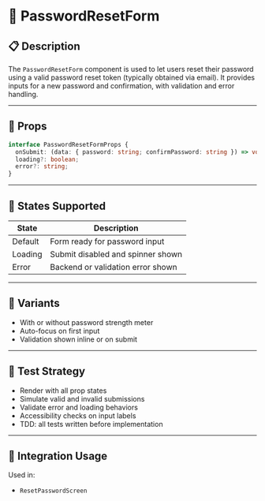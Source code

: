 # 🔁 PasswordResetForm

## 📋 Description

The `PasswordResetForm` component is used to let users reset their password using a valid password reset token (typically obtained via email). It provides inputs for a new password and confirmation, with validation and error handling.

---

## 🧩 Props

```ts
interface PasswordResetFormProps {
  onSubmit: (data: { password: string; confirmPassword: string }) => void;
  loading?: boolean;
  error?: string;
}
```

---

## 🎯 States Supported

| State     | Description                           |
|-----------|---------------------------------------|
| Default   | Form ready for password input         |
| Loading   | Submit disabled and spinner shown     |
| Error     | Backend or validation error shown     |

---

## 🎨 Variants

- With or without password strength meter
- Auto-focus on first input
- Validation shown inline or on submit

---

## 🧪 Test Strategy

- Render with all prop states
- Simulate valid and invalid submissions
- Validate error and loading behaviors
- Accessibility checks on input labels
- TDD: all tests written before implementation

---

## 🔌 Integration Usage

Used in:
- `ResetPasswordScreen`
